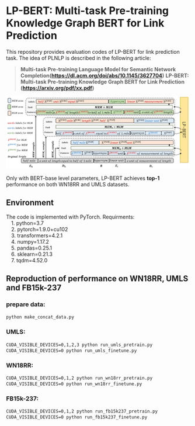 # LP-BERT: Multi-task Pre-training Knowledge Graph BERT for Link Prediction
This repository provides evaluation codes of LP-BERT for  link prediction task. The idea of PLNLP is described in the following article:
>**Multi-task Pre-training Language Model for Semantic Network Completion(https://dl.acm.org/doi/abs/10.1145/3627704)**
>**LP-BERT: Multi-task Pre-training Knowledge Graph BERT for Link Prediction (https://arxiv.org/pdf/xx.pdf)**

![](./pics/image3-2new.png)

Only with BERT-base level parameters, LP-BERT achieves **top-1** performance on both WN18RR and UMLS datasets.

## Environment
The code is implemented with PyTorch. Requirments:  
&emsp;1. python=3.7  
&emsp;2. pytorch=1.9.0+cu102  
&emsp;3. transformers=4.2.1  
&emsp;4. numpy=1.17.2  
&emsp;5. pandas=0.25.1  
&emsp;6. sklearn=0.21.3  
&emsp;7. tqdm=4.52.0

## Reproduction of performance on WN18RR, UMLS and FB15k-237

### prepare data:

    python make_concat_data.py

### UMLS:

    CUDA_VISIBLE_DEVICES=0,1,2,3 python run_umls_pretrain.py
    CUDA_VISIBLE_DEVICES=0 python run_umls_finetune.py

### WN18RR:  

    CUDA_VISIBLE_DEVICES=0,1,2 python run_wn18rr_pretrain.py
    CUDA_VISIBLE_DEVICES=0 python run_wn18rr_finetune.py


### FB15k-237:  

    CUDA_VISIBLE_DEVICES=0,1,2 python run_fb15k237_pretrain.py
    CUDA_VISIBLE_DEVICES=0 python run_fb15k237_finetune.py
